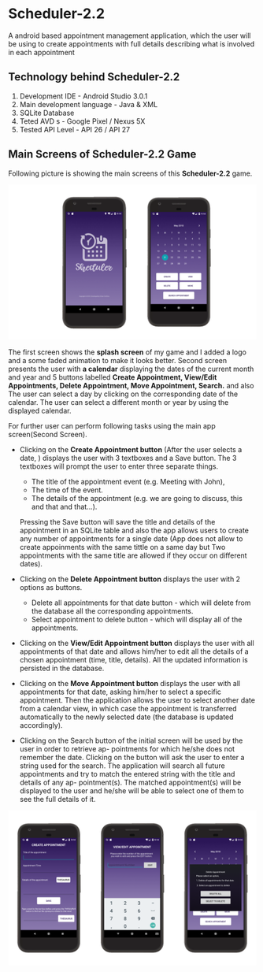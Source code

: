 # Scheduler-2.2
A android based appointment management application, which the user will be using to create appointments with full details describing what is involved in each appointment


## Technology behind Scheduler-2.2

1. Development IDE - Android Studio 3.0.1
2. Main development language - Java & XML
3. SQLite Database
4. Teted AVD s - Google Pixel / Nexus 5X
5. Tested API Level - API 26 / API 27

## Main Screens of Scheduler-2.2 Game

Following picture is showing the main screens of this **Scheduler-2.2** game.

![MainScreensOfTheGame](resources/main_screens.png)

The first screen shows the **splash screen** of my game and I added a logo and a some faded animation to make it looks better. Second screen presents the user with **a calendar** displaying the dates of the current month and year and 5 buttons labelled **Create Appointment, View/Edit Appointments, Delete Appointment, Move Appointment, Search.** and also The user can select a day by clicking on the corresponding date of the calendar. The user can select a different month or year by using the displayed calendar.

For further user can perform following tasks using the main app screen(Second Screen).

* Clicking on the **Create Appointment button** (After the user selects a date, ) displays the user with 3 textboxes and a Save button. The 3 textboxes will prompt the user to enter three separate things.
  * The title of the appointment event (e.g. Meeting with John), 
  * The time of the event.
  * The details of the appointment (e.g. we are going to discuss, this and that and that...).

  Pressing the Save button will save the title and details of the appointment in an SQLite table and also the app allows users to create any number of appointments for a single date (App does not allow to create appoinments with the same tittle on a same day but Two appointments with the same title are allowed if they occur on different dates). 
  
* Clicking on the **Delete Appointment button** displays the user with 2 options as buttons.
  * Delete all appointments for that date button - which will delete from the database all the corresponding appointments.
  * Select appointment to delete button - which will display all of the appointments.
  
* Clicking on the **View/Edit Appointment button** displays the user with all appointments of that date and allows him/her to edit all the details of a chosen appointment (time, title, details). All the updated information is persisted in the database.

* Clicking on the **Move Appointment button** displays the user with all appointments for that date, asking him/her to select a specific appointment. Then the application allows the user to select another date from a calendar view, in which case the appointment is transferred automatically to the newly selected date (the database is updated accordingly).

* Clicking on the Search button of the initial screen will be used by the user in order to retrieve ap- pointments for which he/she does not remember the date. Clicking on the button will ask the user to enter a string used for the search. The application will search all future appointments and try to match the entered string with the title and details of any ap- pointment(s). The matched appointment(s) will be displayed to the user and he/she will be able to select one of them to see the full details of it.


![FuntionScreensOfTheGame](resources/functionscreens.png)

